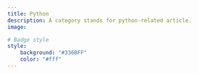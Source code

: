 ```yaml
---
title: Python
description: A category stands for python-related article.
image:

# Badge style
style:
    background: "#336BFF"
    color: "#fff"
---
```

